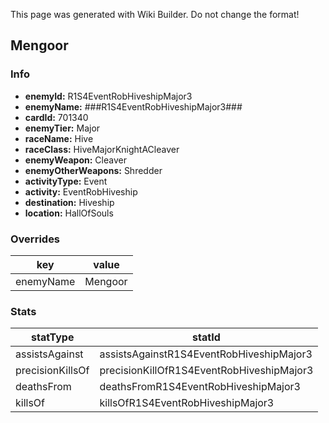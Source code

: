 <span class="wiki-builder">This page was generated with Wiki Builder. Do not change the format!</span>

## Mengoor
### Info
* **enemyId:** R1S4EventRobHiveshipMajor3
* **enemyName:** ###R1S4EventRobHiveshipMajor3###
* **cardId:** 701340
* **enemyTier:** Major
* **raceName:** Hive
* **raceClass:** HiveMajorKnightACleaver
* **enemyWeapon:** Cleaver
* **enemyOtherWeapons:** Shredder
* **activityType:** Event
* **activity:** EventRobHiveship
* **destination:** Hiveship
* **location:** HallOfSouls

### Overrides
key | value
--- | -----
enemyName | Mengoor

### Stats
statType | statId
-------- | ------
assistsAgainst | assistsAgainstR1S4EventRobHiveshipMajor3
precisionKillsOf | precisionKillOfR1S4EventRobHiveshipMajor3
deathsFrom | deathsFromR1S4EventRobHiveshipMajor3
killsOf | killsOfR1S4EventRobHiveshipMajor3

